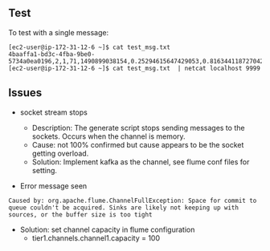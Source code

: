 ## Test
To test with a single message:
```
[ec2-user@ip-172-31-12-6 ~]$ cat test_msg.txt 
4baaffa1-bd3c-4fba-9be0-5734a0ea0196,2,1,71,1490899038154,0.25294615647429053,0.8163441187270423,0.4671195585443785
[ec2-user@ip-172-31-12-6 ~]$ cat test_msg.txt  | netcat localhost 9999
```





## lssues
- socket stream stops
  - Description: The generate script stops sending messages to the sockets. Occurs when the channel is memory.
  - Cause: not 100% confirmed but cause appears to be the socket getting overload. 
  - Solution: Implement kafka as the channel, see flume conf files for setting.

- Error message seen
```
Caused by: org.apache.flume.ChannelFullException: Space for commit to queue couldn't be acquired. Sinks are likely not keeping up with sources, or the buffer size is too tight
```
- Solution: set channel capacity in flume configuration
  - tier1.channels.channel1.capacity = 100

